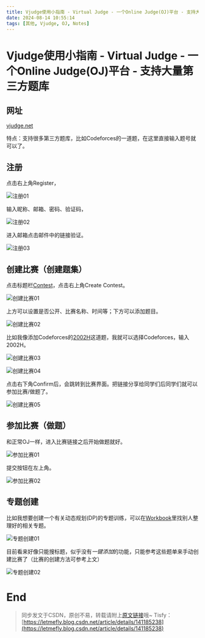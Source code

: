 ```yaml
---
title: Vjudge使用小指南 - Virtual Judge - 一个Online Judge(OJ)平台 - 支持大量第三方题库
date: 2024-08-14 10:55:14
tags: [其他, Vjudge, OJ, Notes]
---
```


# Vjudge使用小指南 - Virtual Judge - 一个Online Judge(OJ)平台 - 支持大量第三方题库

## 网址

[vjudge.net](https://vjudge.net/)

特点：支持很多第三方题库，比如Codeforces的一道题，在这里直接输入题号就可以了。

## 注册

点击右上角Register，

![注册01](https://cors.letmefly.xyz/https://i-blog.csdnimg.cn/direct/b455e29f5b204ba885e63b62c83350fc.png)

输入昵称、邮箱、密码、验证码，

![注册02](https://cors.letmefly.xyz/https://i-blog.csdnimg.cn/direct/264d9c04369e4a6280e7cf19e7e8633d.png)

进入邮箱点击邮件中的链接验证。

![注册03](https://cors.letmefly.xyz/https://i-blog.csdnimg.cn/direct/c88fbd4133614f0d97e05ce526163635.png)

## 创建比赛（创建题集）

点击标题栏[Contest](https://vjudge.net/contest)，点击右上角Create Contest。

![创建比赛01](https://cors.letmefly.xyz/https://i-blog.csdnimg.cn/direct/7bc839398df54816a44d274f05b91477.png)

上方可以设置是否公开、比赛名称、时间等；下方可以添加题目。

![创建比赛02](https://cors.letmefly.xyz/https://i-blog.csdnimg.cn/direct/72becd31244a4d8db8da1b3cfa6c2d0d.png)

比如我像添加Codeforces的[2002H](https://codeforces.com/problemset/problem/2002/H)这道题，我就可以选择Codeforces，输入2002H。

![创建比赛03](https://cors.letmefly.xyz/https://i-blog.csdnimg.cn/direct/4c71e3a8c2b64c7ab2c9deff11c30607.png)

![创建比赛04](https://cors.letmefly.xyz/https://i-blog.csdnimg.cn/direct/d2a43e0d43fb4045a4809d2165b7fa79.png)

点击右下角Confirm后，会跳转到比赛界面。把链接分享给同学们后同学们就可以参加比赛/做题了。

![创建比赛05](https://cors.letmefly.xyz/https://i-blog.csdnimg.cn/direct/0a5de0bbb64140bdaf23f44f11754310.png)

## 参加比赛（做题）

和正常OJ一样，进入比赛链接之后开始做题就好。

![参加比赛01](https://cors.letmefly.xyz/https://i-blog.csdnimg.cn/direct/20d166347b594fc197d96e345fda6112.png)

提交按钮在左上角。

![参加比赛02](https://cors.letmefly.xyz/https://i-blog.csdnimg.cn/direct/f379b64680594ec19035c0ddf937c9a9.png)

## 专题创建

比如我想要创建一个有关动态规划(DP)的专题训练，可以在[Workbook](https://vjudge.net/workbook)里找别人整理好的相关专题。

![专题创建01](https://cors.letmefly.xyz/https://i-blog.csdnimg.cn/direct/8003acf681074be682edf856fed9e0c5.png)

目前看来好像只能搜标题，似乎没有*一键添加*的功能，只能参考这些题单来手动创建比赛了（比赛的创建方法可参考上文）

![专题创建02](https://cors.letmefly.xyz/https://i-blog.csdnimg.cn/direct/f45453c3f767463b984066ad60d9acf7.png)

# End

> 同步发文于CSDN，原创不易，转载请附上[原文链接](https://blog.letmefly.xyz/2024/08/14/Other-OJ-Vjudge-how2use/)哦~
> Tisfy：[https://letmefly.blog.csdn.net/article/details/141185238](https://letmefly.blog.csdn.net/article/details/141185238)
